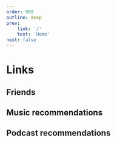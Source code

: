 ```yaml
---
order: 999
outline: deep
prev:
    link: '/'
    text: 'Home'
next: false
---
```


# Links
## Friends
<!--@include: ./friends.md{9,}-->

## Music recommendations
<!--@include: ./music.md{9,}-->

## Podcast recommendations
<!--@include: ./podcasts.md{11,}-->
